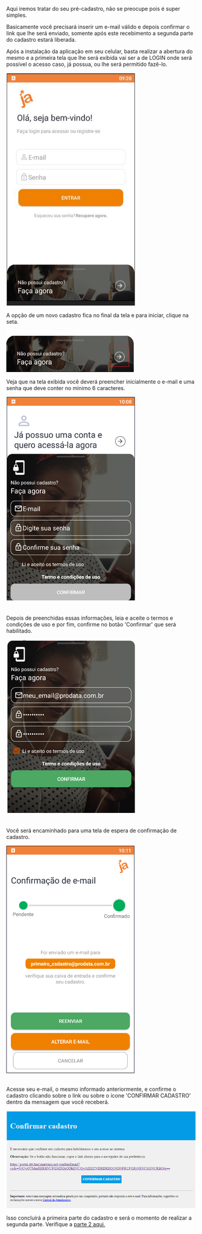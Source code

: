 Aqui iremos tratar do seu pré-cadastro, não se preocupe pois é super simples.

Basicamente você precisará inserir um e-mail válido e depois confirmar o link que lhe será enviado, somente após este recebimento a segunda parte do cadastro estará liberada.

Após a instalação da aplicação em seu celular, basta realizar a abertura do mesmo e a primeira tela que lhe será exibida vai ser a de LOGIN onde será possível o acesso caso, já possua, ou lhe será permitido fazê-lo.

![image.png](/.attachments/image-56f0372f-ae35-477b-a0f5-31fc8f98ba2e.png)

A opção de um novo cadastro fica no final da tela e para iniciar, clique na seta.

![image.png](/.attachments/image-c56e2e4d-9142-4111-8a81-e41fe3c70a2b.png)

Veja que na tela exibida você deverá preencher inicialmente o e-mail e uma senha que deve conter no minimo 6 caracteres.

![image.png](/.attachments/image-a1c6f4dd-db5a-4903-90b9-560ddfbb1785.png)<br><br>

Depois de preenchidas essas informações, leia e aceite o termos e condições de uso e por fim, confirme no botão 'Confirmar' que será habilitado.

![image.png](/.attachments/image-dec6d66b-11ad-4e94-b33c-98ed6ae31bbf.png)<br><br>

Você será encaminhado para uma tela de espera de confirmação de cadastro.

![image.png](/.attachments/image-08f8ac88-2487-4278-86c1-cee2584e39f9.png)<br><Br>


Acesse seu e-mail, o mesmo informado anteriormente, e confirme o cadastro clicando sobre o link ou sobre o ícone 'CONFIRMAR CADASTRO' dentro da mensagem que você receberá.

![image.png](/.attachments/image-f53e7e0d-e5d0-4d25-a2b9-a61ea6b2fed3.png)

Isso concluirá a primeira parte do cadastro e será o momento de realizar a segunda parte.
Verifique a [parte 2 aqui.](/ABT-%2D-QRCODE-%2D-app-para-uso-no-transporte-público/2.-Cadastrando-sua-conta-de-acesso/2.2.-Concluindo-o-cadastro)


